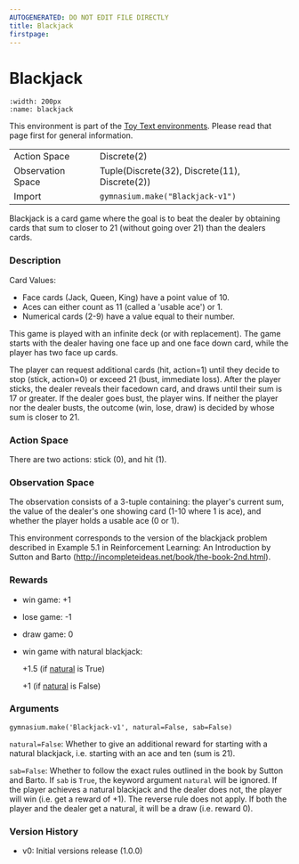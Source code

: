 ```yaml
---
AUTOGENERATED: DO NOT EDIT FILE DIRECTLY
title: Blackjack
firstpage:
---
```


# Blackjack

```{figure} ../../_static/videos/toy_text/blackjack.gif 
:width: 200px
:name: blackjack
```

This environment is part of the <a href='..'>Toy Text environments</a>. Please read that page first for general information.

|   |   |
|---|---|
| Action Space | Discrete(2) |
| Observation Space | Tuple(Discrete(32), Discrete(11), Discrete(2)) |
| Import | `gymnasium.make("Blackjack-v1")` | 


Blackjack is a card game where the goal is to beat the dealer by obtaining cards
that sum to closer to 21 (without going over 21) than the dealers cards.

### Description
Card Values:

- Face cards (Jack, Queen, King) have a point value of 10.
- Aces can either count as 11 (called a 'usable ace') or 1.
- Numerical cards (2-9) have a value equal to their number.

This game is played with an infinite deck (or with replacement).
The game starts with the dealer having one face up and one face down card,
while the player has two face up cards.

The player can request additional cards (hit, action=1) until they decide to stop (stick, action=0)
or exceed 21 (bust, immediate loss).
After the player sticks, the dealer reveals their facedown card, and draws
until their sum is 17 or greater.  If the dealer goes bust, the player wins.
If neither the player nor the dealer busts, the outcome (win, lose, draw) is
decided by whose sum is closer to 21.

### Action Space
There are two actions: stick (0), and hit (1).

### Observation Space
The observation consists of a 3-tuple containing: the player's current sum,
the value of the dealer's one showing card (1-10 where 1 is ace),
and whether the player holds a usable ace (0 or 1).

This environment corresponds to the version of the blackjack problem
described in Example 5.1 in Reinforcement Learning: An Introduction
by Sutton and Barto (http://incompleteideas.net/book/the-book-2nd.html).

### Rewards
- win game: +1
- lose game: -1
- draw game: 0
- win game with natural blackjack:

    +1.5 (if <a href="#nat">natural</a> is True)

    +1 (if <a href="#nat">natural</a> is False)

### Arguments

```
gymnasium.make('Blackjack-v1', natural=False, sab=False)
```

<a id="nat">`natural=False`</a>: Whether to give an additional reward for
starting with a natural blackjack, i.e. starting with an ace and ten (sum is 21).

<a id="sab">`sab=False`</a>: Whether to follow the exact rules outlined in the book by
Sutton and Barto. If `sab` is `True`, the keyword argument `natural` will be ignored.
If the player achieves a natural blackjack and the dealer does not, the player
will win (i.e. get a reward of +1). The reverse rule does not apply.
If both the player and the dealer get a natural, it will be a draw (i.e. reward 0).

### Version History
* v0: Initial versions release (1.0.0)
